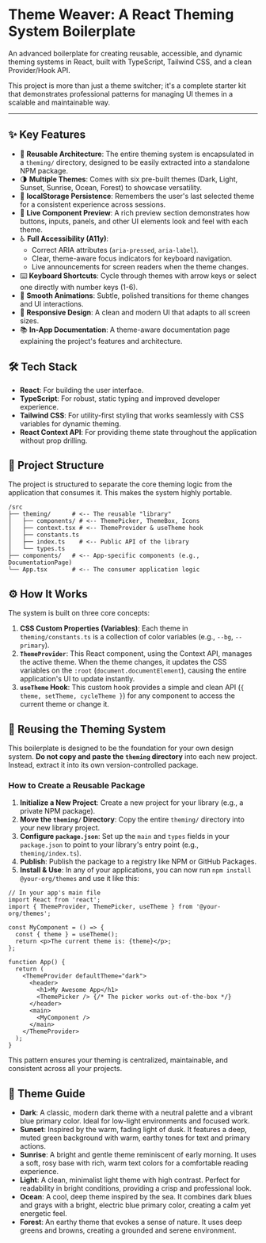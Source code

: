 # Theme Weaver: A React Theming System Boilerplate

An advanced boilerplate for creating reusable, accessible, and dynamic theming systems in React, built with TypeScript, Tailwind CSS, and a clean Provider/Hook API.

This project is more than just a theme switcher; it's a complete starter kit that demonstrates professional patterns for managing UI themes in a scalable and maintainable way.

---

## ✨ Key Features

-   🎨 **Reusable Architecture**: The entire theming system is encapsulated in a `theming/` directory, designed to be easily extracted into a standalone NPM package.
-   🌗 **Multiple Themes**: Comes with six pre-built themes (Dark, Light, Sunset, Sunrise, Ocean, Forest) to showcase versatility.
-   💾 **localStorage Persistence**: Remembers the user's last selected theme for a consistent experience across sessions.
-   🔬 **Live Component Preview**: A rich preview section demonstrates how buttons, inputs, panels, and other UI elements look and feel with each theme.
-   ♿ **Full Accessibility (A11y)**:
    -   Correct ARIA attributes (`aria-pressed`, `aria-label`).
    -   Clear, theme-aware focus indicators for keyboard navigation.
    -   Live announcements for screen readers when the theme changes.
-   ⌨️ **Keyboard Shortcuts**: Cycle through themes with arrow keys or select one directly with number keys (1-6).
-   🚀 **Smooth Animations**: Subtle, polished transitions for theme changes and UI interactions.
-   📱 **Responsive Design**: A clean and modern UI that adapts to all screen sizes.
-   📚 **In-App Documentation**: A theme-aware documentation page explaining the project's features and architecture.

## 🛠️ Tech Stack

-   **React**: For building the user interface.
-   **TypeScript**: For robust, static typing and improved developer experience.
-   **Tailwind CSS**: For utility-first styling that works seamlessly with CSS variables for dynamic theming.
-   **React Context API**: For providing theme state throughout the application without prop drilling.

## 📂 Project Structure

The project is structured to separate the core theming logic from the application that consumes it. This makes the system highly portable.

```
/src
├── theming/      # <-- The reusable "library"
│   ├── components/ # <-- ThemePicker, ThemeBox, Icons
│   ├── context.tsx # <-- ThemeProvider & useTheme hook
│   ├── constants.ts
│   ├── index.ts    # <-- Public API of the library
│   └── types.ts
├── components/   # <-- App-specific components (e.g., DocumentationPage)
└── App.tsx       # <-- The consumer application logic
```

## ⚙️ How It Works

The system is built on three core concepts:

1.  **CSS Custom Properties (Variables)**: Each theme in `theming/constants.ts` is a collection of color variables (e.g., `--bg`, `--primary`).
2.  **`ThemeProvider`**: This React component, using the Context API, manages the active theme. When the theme changes, it updates the CSS variables on the `:root` (`document.documentElement`), causing the entire application's UI to update instantly.
3.  **`useTheme` Hook**: This custom hook provides a simple and clean API (`{ theme, setTheme, cycleTheme }`) for any component to access the current theme or change it.

## 🚀 Reusing the Theming System

This boilerplate is designed to be the foundation for your own design system. **Do not copy and paste the `theming` directory** into each new project. Instead, extract it into its own version-controlled package.

### How to Create a Reusable Package

1.  **Initialize a New Project**: Create a new project for your library (e.g., a private NPM package).
2.  **Move the `theming/` Directory**: Copy the entire `theming/` directory into your new library project.
3.  **Configure `package.json`**: Set up the `main` and `types` fields in your `package.json` to point to your library's entry point (e.g., `theming/index.ts`).
4.  **Publish**: Publish the package to a registry like NPM or GitHub Packages.
5.  **Install & Use**: In any of your applications, you can now run `npm install @your-org/themes` and use it like this:

```tsx
// In your app's main file
import React from 'react';
import { ThemeProvider, ThemePicker, useTheme } from '@your-org/themes';

const MyComponent = () => {
  const { theme } = useTheme();
  return <p>The current theme is: {theme}</p>;
};

function App() {
  return (
    <ThemeProvider defaultTheme="dark">
      <header>
        <h1>My Awesome App</h1>
        <ThemePicker /> {/* The picker works out-of-the-box */}
      </header>
      <main>
        <MyComponent />
      </main>
    </ThemeProvider>
  );
}
```

This pattern ensures your theming is centralized, maintainable, and consistent across all your projects.

## 🎨 Theme Guide

-   **Dark**: A classic, modern dark theme with a neutral palette and a vibrant blue primary color. Ideal for low-light environments and focused work.
-   **Sunset**: Inspired by the warm, fading light of dusk. It features a deep, muted green background with warm, earthy tones for text and primary actions.
-   **Sunrise**: A bright and gentle theme reminiscent of early morning. It uses a soft, rosy base with rich, warm text colors for a comfortable reading experience.
-   **Light**: A clean, minimalist light theme with high contrast. Perfect for readability in bright conditions, providing a crisp and professional look.
-   **Ocean**: A cool, deep theme inspired by the sea. It combines dark blues and grays with a bright, electric blue primary color, creating a calm yet energetic feel.
-   **Forest**: An earthy theme that evokes a sense of nature. It uses deep greens and browns, creating a grounded and serene environment.
